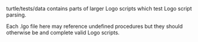turtle/tests/data contains parts of larger Logo scripts which test Logo script parsing.

Each .lgo file here may reference undefined procedures but they should otherwise be and complete valid Logo scripts.

